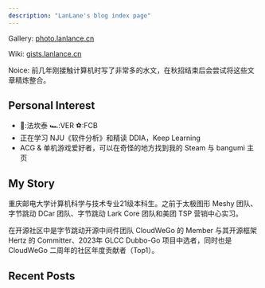 ```yaml
---
description: "LanLane's blog index page"
---
```


Gallery: [photo.lanlance.cn](https://photo.lanlance.cn/)

Wiki: [gists.lanlance.cn](https://gists.lanlance.cn/)

Noice: 前几年刚接触计算机时写了非常多的水文，在秋招结束后会尝试将这些文章精炼整合。

## Personal Interest
- 🎵:法坎泰 🏎:VER ⚽:FCB
- 正在学习 NJU《软件分析》和精读 DDIA，Keep Learning
- ACG & 单机游戏爱好者，可以在奇怪的地方找到我的 Steam 与 bangumi 主页
## My Story
重庆邮电大学计算机科学与技术专业21级本科生。之前于太极图形 Meshy 团队、字节跳动 DCar 团队、字节跳动 Lark Core 团队和美团 TSP 营销中心实习。

在开源社区中是字节跳动开源中间件团队 CloudWeGo 的 Member 与其开源框架 Hertz 的 Committer、2023年 GLCC Dubbo-Go 项目中选者，同时也是 CloudWeGo 二周年的社区年度贡献者（Top1）。
## Recent Posts
